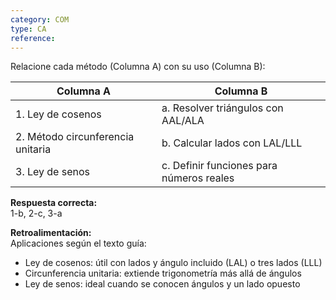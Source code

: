 ```yaml
---
category: COM
type: CA
reference:
---
```


Relacione cada método (Columna A) con su uso (Columna B):

| Columna A               | Columna B                          |
|-------------------------|------------------------------------|
| 1. Ley de cosenos       | a. Resolver triángulos con AAL/ALA |
| 2. Método circunferencia unitaria | b. Calcular lados con LAL/LLL |
| 3. Ley de senos         | c. Definir funciones para números reales |

**Respuesta correcta:**  
1-b, 2-c, 3-a

**Retroalimentación:**  
Aplicaciones según el texto guía:
- Ley de cosenos: útil con lados y ángulo incluido (LAL) o tres lados (LLL)
- Circunferencia unitaria: extiende trigonometría más allá de ángulos
- Ley de senos: ideal cuando se conocen ángulos y un lado opuesto
